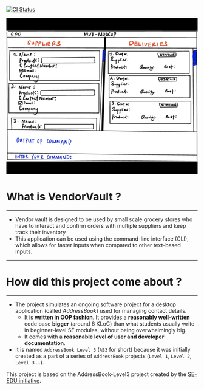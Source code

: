 [![CI Status](https://github.com/se-edu/addressbook-level3/workflows/Java%20CI/badge.svg)](https://github.com/AY2425S1-CS2103T-W14-1/tp/actions)

![Ui](docs/images/Ui.png)


# What is VendorVault ?

---

* Vendor vault is designed to be used by small scale grocery stores who have to interact and confirm orders with multiple suppliers and keep track their inventory
* This application can be used using the command-line interface (CLI), which allows for faster inputs when compared to other text-based inputs.



---
# How did this project come about ?

---
* The project simulates an ongoing software project for a desktop application (called _AddressBook_) used for managing contact details.
  * It is **written in OOP fashion**. It provides a **reasonably well-written** code base **bigger** (around 6 KLoC) than what students usually write in beginner-level SE modules, without being overwhelmingly big.
  * It comes with a **reasonable level of user and developer documentation**.
* It is named `AddressBook Level 3` (`AB3` for short) because it was initially created as a part of a series of `AddressBook` projects (`Level 1`, `Level 2`, `Level 3` ...).


This project is based on the AddressBook-Level3 project created by the [SE-EDU initiative](https://se-education.org).